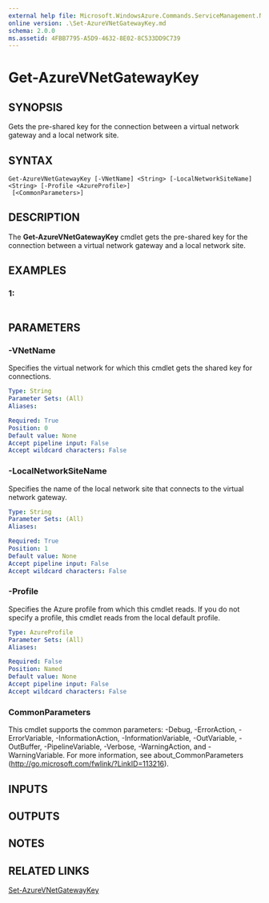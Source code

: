 ```yaml
---
external help file: Microsoft.WindowsAzure.Commands.ServiceManagement.Network.dll-Help.xml
online version: .\Set-AzureVNetGatewayKey.md
schema: 2.0.0
ms.assetid: 4FBB7795-A5D9-4632-8E02-8C533DD9C739
---
```


# Get-AzureVNetGatewayKey

## SYNOPSIS
Gets the pre-shared key for the connection between a virtual network gateway and a local network site.

## SYNTAX

```
Get-AzureVNetGatewayKey [-VNetName] <String> [-LocalNetworkSiteName] <String> [-Profile <AzureProfile>]
 [<CommonParameters>]
```

## DESCRIPTION
The **Get-AzureVNetGatewayKey** cmdlet gets the pre-shared key for the connection between a virtual network gateway and a local network site.

## EXAMPLES

### 1:
```

```

## PARAMETERS

### -VNetName
Specifies the virtual network for which this cmdlet gets the shared key for connections.

```yaml
Type: String
Parameter Sets: (All)
Aliases: 

Required: True
Position: 0
Default value: None
Accept pipeline input: False
Accept wildcard characters: False
```

### -LocalNetworkSiteName
Specifies the name of the local network site that connects to the virtual network gateway.

```yaml
Type: String
Parameter Sets: (All)
Aliases: 

Required: True
Position: 1
Default value: None
Accept pipeline input: False
Accept wildcard characters: False
```

### -Profile
Specifies the Azure profile from which this cmdlet reads.
If you do not specify a profile, this cmdlet reads from the local default profile.

```yaml
Type: AzureProfile
Parameter Sets: (All)
Aliases: 

Required: False
Position: Named
Default value: None
Accept pipeline input: False
Accept wildcard characters: False
```

### CommonParameters
This cmdlet supports the common parameters: -Debug, -ErrorAction, -ErrorVariable, -InformationAction, -InformationVariable, -OutVariable, -OutBuffer, -PipelineVariable, -Verbose, -WarningAction, and -WarningVariable. For more information, see about_CommonParameters (http://go.microsoft.com/fwlink/?LinkID=113216).

## INPUTS

## OUTPUTS

## NOTES

## RELATED LINKS

[Set-AzureVNetGatewayKey](.\Set-AzureVNetGatewayKey.md)


